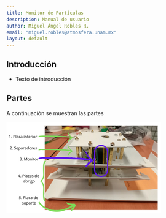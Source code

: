 ```yaml
---
title: Monitor de Partículas
description: Manual de usuario
author: Miguel Ángel Robles R.
email: "miguel.robles@atmosfera.unam.mx"
layout: default
---
```


## Introducción
* Texto de introducción

## Partes
A continuación se muestran las partes

![partes](/assets/img/partes.png)
